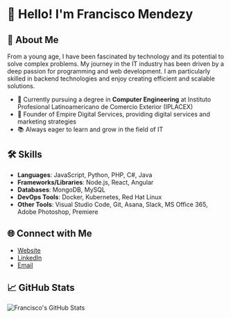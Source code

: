 # 👋 Hello! I'm Francisco Mendezy

## 🌟 About Me
From a young age, I have been fascinated by technology and its potential to solve complex problems. My journey in the IT industry has been driven by a deep passion for programming and web development. I am particularly skilled in backend technologies and enjoy creating efficient and scalable solutions.

- 💼 Currently pursuing a degree in **Computer Engineering** at Instituto Profesional Latinoamericano de Comercio Exterior (IPLACEX)
- 🏢 Founder of Empire Digital Services, providing digital services and marketing strategies
- 📚 Always eager to learn and grow in the field of IT

## 🛠️ Skills
- **Languages**: JavaScript, Python, PHP, C#, Java
- **Frameworks/Libraries**: Node.js, React, Angular
- **Databases**: MongoDB, MySQL
- **DevOps Tools**: Docker, Kubernetes, Red Hat Linux
- **Other Tools**: Visual Studio Code, Git, Asana, Slack, MS Office 365, Adobe Photoshop, Premiere

## 🌐 Connect with Me
- [Website](https://www.mendezy.cl)
- [LinkedIn](https://www.linkedin.com/in/fmendezzy/)
- [Email](mailto:fmy@outlook.cl)

## 📈 GitHub Stats
![Francisco's GitHub Stats](https://github-readme-stats.vercel.app/api?username=fmendezy&show_icons=true&theme=dark)

